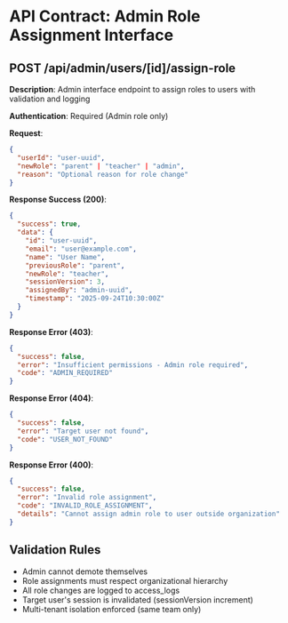 # API Contract: Admin Role Assignment Interface

## POST /api/admin/users/[id]/assign-role

**Description**: Admin interface endpoint to assign roles to users with validation and logging

**Authentication**: Required (Admin role only)

**Request**:
```json
{
  "userId": "user-uuid",
  "newRole": "parent" | "teacher" | "admin",
  "reason": "Optional reason for role change"
}
```

**Response Success (200)**:
```json
{
  "success": true,
  "data": {
    "id": "user-uuid",
    "email": "user@example.com",
    "name": "User Name", 
    "previousRole": "parent",
    "newRole": "teacher",
    "sessionVersion": 3,
    "assignedBy": "admin-uuid",
    "timestamp": "2025-09-24T10:30:00Z"
  }
}
```

**Response Error (403)**:
```json
{
  "success": false,
  "error": "Insufficient permissions - Admin role required",
  "code": "ADMIN_REQUIRED"
}
```

**Response Error (404)**:
```json
{
  "success": false,
  "error": "Target user not found",
  "code": "USER_NOT_FOUND"
}
```

**Response Error (400)**:
```json
{
  "success": false,
  "error": "Invalid role assignment",
  "code": "INVALID_ROLE_ASSIGNMENT",
  "details": "Cannot assign admin role to user outside organization"
}
```

## Validation Rules

- Admin cannot demote themselves
- Role assignments must respect organizational hierarchy
- All role changes are logged to access_logs
- Target user's session is invalidated (sessionVersion increment)
- Multi-tenant isolation enforced (same team only)